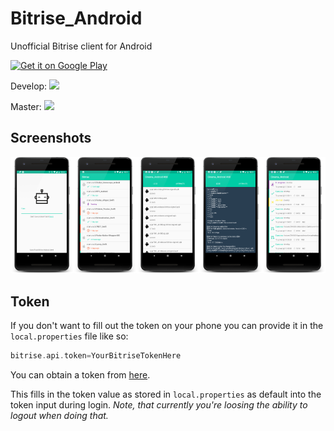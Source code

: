 # Bitrise_Android
Unofficial Bitrise client for Android

<a href='https://play.google.com/store/apps/details?id=io.stanwood.bitrise&pcampaignid=MKT-Other-global-all-co-prtnr-py-PartBadge-Mar2515-1'><img alt='Get it on Google Play' src='https://play.google.com/intl/en_us/badges/images/generic/en_badge_web_generic.png' width="20%"/></a>

Develop: <img src="https://www.bitrise.io/app/8690e88b0025eabb/status.svg?token=eh7elLjmVEJnif_1HDgt1Q&branch=develop"/>

Master: <img src="https://www.bitrise.io/app/8690e88b0025eabb/status.svg?token=eh7elLjmVEJnif_1HDgt1Q&branch=master"/>

## Screenshots

<img src="/docs/assets/screenshot_login.png" width="20%"><img src="/docs/assets/screenshot_apps.png" width="20%"><img src="/docs/assets/screenshot_artifacts.png" width="20%"><img src="/docs/assets/screenshot_logs.png" width="20%"><img src="/docs/assets/screenshot_builds.png" width="20%">

## Token

If you don't want to fill out the token on your phone you can provide it in the `local.properties` file like so:

```groovy
bitrise.api.token=YourBitriseTokenHere
```

You can obtain a token from [here](https://www.bitrise.io/me/profile#/security).

This fills in the token value as stored in `local.properties` as default into the token input during login.
_Note, that currently you're loosing the ability to logout when doing that._